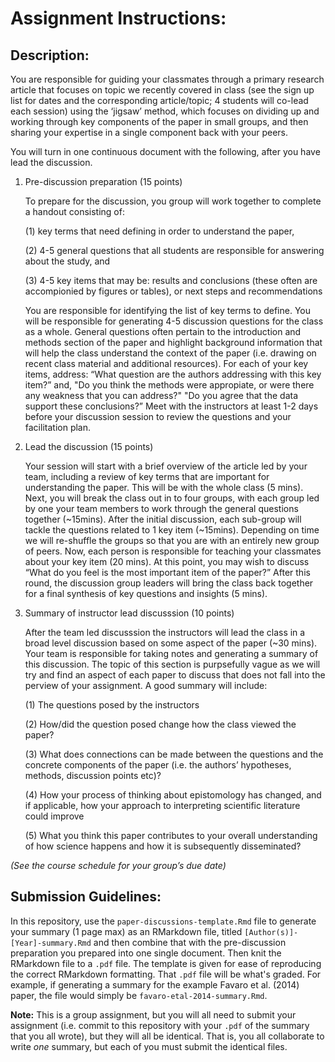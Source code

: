 # Assignment Instructions:

## Description:

You are responsible for guiding your classmates through a primary research article that focuses on topic we recently covered in class (see the sign up list for dates and the corresponding article/topic; 4 students will co-lead each session) using the ‘jigsaw’ method, which focuses on dividing up and working through key components of the paper in small groups, and then sharing your expertise in a single component back with your peers.

You will turn in one continuous document with the following, after you have lead the discussion. 

1. Pre-discussion preparation (15 points)

    To prepare for the discussion, you group will work together to complete a handout consisting of: 

    (1) key terms that need defining in order to understand the paper, 
    
    (2) 4-5 general questions that all students are responsible for answering about the study, and 
    
    (3) 4-5 key items that may be: results and conclusions (these often are accompionied by figures or tables), or next steps and recommendations

    You are responsible for identifying the list of key terms to define. You will be responsible for generating 4-5 discussion questions for the class as a whole. General questions often pertain to the introduction and methods section of the paper and highlight background information that will help the class understand the context of the paper (i.e. drawing on recent class material and additional resources). For each of your key items, address: “What question are the authors addressing with this key item?” and, "Do you think the methods were appropiate, or were there any weakness that you can address?" "Do you agree that the data support these conclusions?” Meet with the instructors at least 1-2 days before your discussion session to review the questions and your facilitation plan. 

2. Lead the discussion (15 points)

    Your session will start with a brief overview of the article led by your team, including a review of key terms that are important for understanding the paper. This will be with the whole class (5 mins). Next, you will break the class out in to four groups, with each group led by one your team members to work through the general questions together (~15mins). After the initial discussion, each sub-group will tackle the questions related to 1 key item (~15mins). 
    Depending on time we will re-shuffle the groups so that you are with an entirely new group of peers. Now, each person is responsible for teaching your classmates about your key item (20 mins). At this point, you may wish to discuss “What do you feel is the most important item of the paper?”  After this round, the discussion group leaders will bring the class back together for a final synthesis of key questions and insights (5 mins). 

3. Summary of instructor lead discusssion (10 points)

    After the team led discusssion the instructors will lead the class in a broad level discussion based on some aspect of the paper (~30 mins). Your team is responsible for taking notes and generating a summary of this discussion. The topic of this section is purpsefully vague as we will try and find an aspect of each paper to discuss that does not fall into the perview of your assignment. 
    A good summary will include:

    (1) The questions posed by the instructors

    (2) How/did the question posed change how the class viewed the paper?

    (3) What does connections can be made between the questions and the concrete components of the paper (i.e. the authors’ hypotheses, methods, discussion points etc)?
    
    (4) How your process of thinking about epistomology has changed, and if applicable, how your approach to interpreting scientific literature could improve
    
    (5) What you think this paper contributes to your overall understanding of how science happens and how it is subsequently disseminated?


*(See the course schedule for your group’s due date)*


## Submission Guidelines:

In this repository, use the `paper-discussions-template.Rmd` file to generate your summary (1 page max) as an RMarkdown file, titled `[Author(s)]-[Year]-summary.Rmd` and then combine that with the pre-discussion preparation you prepared into one single document. Then knit the RMarkdown file to a `.pdf` file. The template is given for ease of reproducing the correct RMarkdown formatting. That `.pdf` file will be what's graded. For example, if generating a summary for the example Favaro et al. (2014) paper, the file would simply be `favaro-etal-2014-summary.Rmd`. 

**Note:** This is a group assignment, but you will all need to submit your assignment (i.e. commit to this repository with your `.pdf` of the summary that you all wrote), but they will all be identical. That is, you all collaborate to write *one* summary, but each of you must submit the identical files. 
